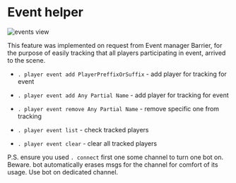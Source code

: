# Event helper

![events view](/index_assets/events_table.png)

This feature was implemented on request from Event manager Barrier, for the purpose of easily tracking
that all players participating in event, arrived to the scene.

- `. player event add PlayerPreffixOrSuffix` - add player for tracking for event
- `. player event add Any Partial Name` - add player for tracking for event

- `. player event remove Any Partial Name` - remove specific one from tracking

- `. player event list` -  check tracked players
- `. player event clear` - clear all tracked players

P.S. ensure you used `. connect` first one some channel to turn one bot on.
Beware. bot automatically erases msgs for the channel for comfort of its usage.
Use bot on dedicated channel.
